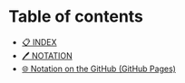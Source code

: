 # Table of contents

* [📋 INDEX](README.md)
* [🖊 NOTATION](notation.md)
* [🌐 Notation on the GitHub (GitHub Pages)](index-1.md)

